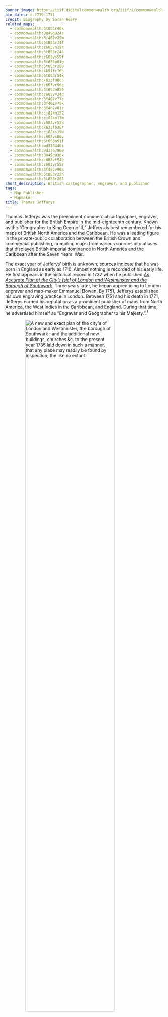 ```yaml
---
banner_image: https://iiif.digitalcommonwealth.org/iiif/2/commonwealth:kk91fr17s/1594,839,3444,1655/,1200/0/default.jpg
bio_dates: c.1719-1771
credit: Biography by Sarah Geary
related_maps:
  - commonwealth:6t053r40k
  - commonwealth:8049g924s
  - commonwealth:3f462v25m
  - commonwealth:6t053r34f
  - commonwealth:z603vn19r
  - commonwealth:6t053r246
  - commonwealth:z603vs55f
  - commonwealth:6t053p01g
  - commonwealth:6t053r289
  - commonwealth:kk91fr16h
  - commonwealth:6t053r54x
  - commonwealth:x633f9005
  - commonwealth:z603vr96g
  - commonwealth:6t053n859
  - commonwealth:z603vs34p
  - commonwealth:3f462v77c
  - commonwealth:3f462v79x
  - commonwealth:3f462v81z
  - commonwealth:cj82kn152
  - commonwealth:cj82kn17m
  - commonwealth:z603vr53p
  - commonwealth:x633fb36r
  - commonwealth:cj82ks15w
  - commonwealth:z603vs00v
  - commonwealth:6t053n91f
  - commonwealth:wd376440t
  - commonwealth:wd3767969
  - commonwealth:8049g930x
  - commonwealth:z603vt94b
  - commonwealth:z603vr557
  - commonwealth:3f462v90x
  - commonwealth:6t053r22n
  - commonwealth:6t053r203
short_description: British cartographer, engraver, and publisher
tags:
  - Map Publisher
  - Mapmaker
title: Thomas Jefferys
---
```


Thomas Jefferys was the preeminent commercial cartographer, engraver, and publisher for the British Empire in the mid-eighteenth century. Known as the “Geographer to King George III,” Jefferys is best remembered for his maps of British North America and the Caribbean. He was a leading figure in the private-public collaboration between the British Crown and commercial publishing, compiling maps from various sources into atlases that displayed British imperial dominance in North America and the Caribbean after the Seven Years’ War.

The exact year of Jefferys’ birth is unknown; sources indicate that he was born in England as early as 1710. Almost nothing is recorded of his early life. He first appears in the historical record in 1732 when he published [_An Accurate Plan of the City’s \[sic\] of London and Westminster and the Borough of Southwark_](https://collections.leventhalmap.org/search/commonwealth:4m90fn31g). Three years later, he began apprenticing to London engraver and map-maker Emmanuel Bowen. By 1751, Jefferys established his own engraving practice in London. Between 1751 and his death in 1771, Jefferys earned his reputation as a prominent publisher of maps from North America, the West Indies in the Caribbean, and England. During that time, he advertised himself as “Engraver and Geographer to his Majesty.”.[^1]

<a href="https://collections.leventhalmap.org/search/commonwealth:4m90fn31g"><img src="https://iiif.digitalcommonwealth.org/iiif/2/commonwealth:4m90fn32r/2219,4380,10194,3827/pct:50/0/default.jpg" alt="A new and exact plan of the city&#39;s of London and Westminster, the borough of Southwark : and the additional new buildings, churches &amp;c. to the present year 1735 laid down in such a manner, that any place may readily be found by inspection; the like no extant" style="display: block;margin-left: auto;margin-right: auto;width: 75%;" title="A detail showing the river Thames from Jefferys&#39; map &quot;A new and exact plan and the city&#39;s of London and Westminster, the borough of Southwark...&quot;"></a>

Surveyors and British authorities in North America recognized Jefferys as a success, so his workshop received many plans to be engraved and published. These included [Joshua Fry](/people/joshua-fry) and [Peter Jefferson’s](/people/peter-jefferson) _[Map of the Most Inhabited Part of Virginia Containing the Whole Province of Maryland with Part of Pensilvania, New Jersey and North Carolina](/maps/commonwealth:z603vr10w/)_ in 1751; John Greene’s _[A Map of the Most Inhabited Part of New England](/maps/commonwealth:3f462v79x/)_ in 1755; and William de Brahm’s _[Map of South Carolina and a Part of Georgia](/maps/commonwealth:z603vs34p/)_ in 1757. Jefferys also reprinted The Journal of Major George Washington in 1755, which included a map from Washington’s survey of Ohio. Jefferys took advantage of the relaxed copyright laws in eighteenth-century cartography and saved on costs of expensive land surveying by collecting preexisting plans from completed surveys in North America and the Caribbean.[^2] He created a name for himself as a preeminent publisher of “imported” maps.

Jefferys worked extensively with French geographers even as an explosive conflict was brewing between Britain and France in the 1750s. By 1754, he was importing maps, plans, and charts from French geographers like Jean-Baptiste Bourguignon d’Anville, Jean-Baptiste Nicolas Denis d'Après de Mannevillette, Philippe Cuache, Didier Robert de Vaugondy, [Jacques Nicolas Bellin](/people/jacques-nicolas-bellin), and Joseph Nicolas Delisle. He also maintained strong personal relationships with these French sources throughout the Seven Years’ War, even as he published maps that depicted Britain’s triumph over France following the peace settlement in 1763.

Jefferys went bankrupt in 1766 after launching three surveys of counties in England. Local surveying was costly and risky, and Jefferys, having little prior experience in privately funding these types of surveys, underestimated the prices.[^3] He recovered with the help of [Robert Sayer](/people/robert-sayer), another leading map publisher. Learning from these mistakes, Jefferys never conducted his own county surveys again, instead shifting his focus back to New World territories.

In 1768, alongside Sayer, Jefferys used existing surveys that French geographers completed to compile his first major atlas, _A General Topography of North America and the West Indies_. This 106-sheet atlas included ninety-three maps, plans, and charts of North America, displaying Britain’s success after the Seven Years’ War. New maps in this atlas include _[A Large and Particular Plan of Shegnekto Bay](/maps/commonwealth:6t053n859/)_ and _[A New Map of Nova Scotia, and Cape Britain](/maps/commonwealth:cj82ks15w/)_. Through the maps compiled, Jefferys meant to convey British imperial superiority in North America.

<a href="/maps/commonwealth:6t053n859/"><img src="https://iiif.digitalcommonwealth.org/iiif/2/commonwealth:6t053n86k/879,2295,6914,3188/pct:50/0/default.jpg" alt="A large and particular plan of Shegnekto Bay, and the circumjacent country, with the forts and settlements of the French &#39;till dispossess&#39;d by the English in June 1755" style="display: block;margin-left: auto;margin-right: auto;width: 75%;" title="A detail of Shegnetko Bay from Jefferys&#39; first major atlas"></a>

Thomas Jefferys died in 1771, leaving his booming commercial enterprise in the hands of [William Faden](/people/william-faden/), a mapmaker and Jefferys’ business partner. Posthumously, friends and London-based printers Sayer and John Bennett published many of Jefferys’ maps.[^4] For example, Sayer and Bennett used sixty charts over thirty-six copper plates that Jefferys engraved before his death in their 1775 publication of _The North-American Pilot for Newfoundland, Labrador, the Gulf and River St. Laurence_.[^5] That same year, Sayer and Bennett published Jefferys’ _The West-India Atlas_, which exhibited a complete image of the Caribbean. Specifically, this atlas presented an updated compilation of the surveys done as part of the British government’s efforts to survey the Caribbean islands following the Seven Years’ War and included maps of islands like Tobago, St. Vincent, Grenada, Antigua, Dominica, Barbados, St. Kitts, and Jamaica.[^6] In 1776, Sayer and Bennett published Jefferys’ _American Atlas_, showing how the 1763 Peace of Paris, which ended the Seven Years’ War, changed the geopolitical layout of colonial claims in North America.

Banner image: detail from [Jefferys, _A general chart of the island of Newfoundland with the rocks & soundings_, 1775.](/maps/commonwealth:kk91fr16h)

[^1]: J.B. Harley, “The Bankruptcy of Thomas Jefferys: An Episode in the Economic History of Eighteenth Century Map-Making,” _Imago Mundi: The International Journal for the History of Cartography_ 20 (1966): 31.

[^2]: Isabella Alexander and Cristina S. Martinez, “A Game Map: Object of Copyright and Form of Authority in Eighteenth-Century Britain,” _Imago Mundi: The International Journal for the History of Cartography_ 72, no. 2 (2020): 165.

[^3]: J.B. Harley, “The Bankruptcy of Thomas Jefferys,” 44.

[^4]: Mary Pedley, “Maps, War, and Commerce: Business Correspondence with the London Map Firm of Thomas Jefferys and William Faden,” _Imago Mundi: The International Journal for the History of Cartography_ 48 (1996): 162.

[^5]: S. Max Edelson, _The New Map of Empire: How Britain Imagined America before Independence_ (Cambridge, MA: Harvard University Press, 2017), 71.

[^6]: S. Max Edelson, _The New Map of Empire, 202._

### Bibliography

Alexander, Isabella, and Cristina S. Martinez. “A Game Map: Object of Copyright and Form of Authority in Eighteenth-Century Britain.” _Imago Mundi: The International Journal for the History of Cartography_ 72, no. 2 (2020): 163–80.

Edelson, S. Max. _The New Map of Empire: How Britain Imagined America before Independence._ Cambridge, MA: Harvard University Press, 2017.

Harley, J.B. “The Bankruptcy of Thomas Jefferys: An Episode in the Economic History of Eighteenth Century Map-Making.” _Imago Mundi: The International Journal for the History of Cartography_ 20 (1966): 27–48.

Pedley, Mary. “Maps, War, and Commerce: Business Correspondence with the London Map Firm of Thomas Jefferys and William Faden.” _Imago Mundi: The International Journal for the History of Cartography_ 48 (1996): 161–73.

***
